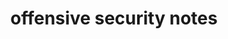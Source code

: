 ---
title: "offensive security notes"
projectName: "offsecnotes"
description: "offsecnotes provides a collection of concepts, techniques, and tools useful for anyone interested in penetration testing and offensive security."
---
